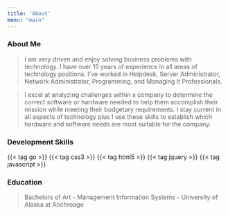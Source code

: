 ```yaml
---
title: 'About'
menu: "main"
---
```


### About Me
> I am very driven and enjoy solving business problems with technology. I have over 15 years of experience in all areas of technology positions. I've worked in Helpdesk, Server Administrator, Network Administrator, Programming, and Managing It Professionals.

> I excel at analyzing challenges within a company to determine the correct software or hardware needed to help them accomplish their mission while meeting their budgetary requirements. I stay current in all aspects of technology plus I use these skills to establish which hardware and software needs are most suitable for the company. 

### Development Skills
{{< tag go >}}
{{< tag css3 >}}
{{< tag html5 >}}
{{< tag jquery >}}
{{< tag javascript >}}


### Education
> Bachelors of Art - Management Information Systems - 
University of Alaska at Anchroage

